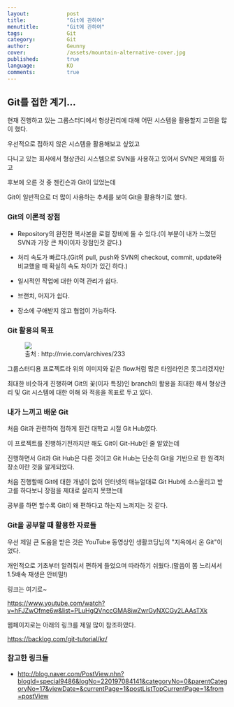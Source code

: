 ```yaml
---
layout:            post
title:             "Git에 관하여"
menutitle:         "Git에 관하여"
tags:              Git
category:          Git
author:            Geunny
cover:             /assets/mountain-alternative-cover.jpg
published:         true
language:          KO
comments:          true
---
```


## Git를 접한 계기...

현재 진행하고 있는 그룹스터디에서 형상관리에 대해 어떤 시스템을 활용할지 고민을 많이 했다.

우선적으로 접하지 않은 시스템을 활용해보고 싶었고

다니고 있는 회사에서 형상관리 시스템으로 SVN을 사용하고 있어서 SVN은 제외를 하고

후보에 오른 것 중 젠킨슨과 Git이 있었는데

Git이 일반적으로 더 많이 사용하는 추세를 보여 Git을 활용하기로 했다.



### Git의 이론적 장점

 - Repository의 완전한 복사본을 로컬 장비에 둘 수 있다.(이 부분이 내가 느꼈던 SVN과 가장 큰 차이이자 장점인것 같다.)

 - 처리 속도가 빠르다.(Git의 pull, push와 SVN의 checkout, commit, update와 비교했을 때 확실히 속도 차이가 있긴 하다.)
 
 - 일시적인 작업에 대한 이력 관리가 쉽다.

 - 브랜치, 머지가 쉽다.

 - 장소에 구애받지 않고 협업이 가능하다.



### Git 활용의 목표

<aside>
<figure>
<img src="{{ "/media/img/Git/flow.png" | absolute_url }}" />
<figcaption>출처 : http://nvie.com/archives/233 </figcaption>
</figure>
</aside>

그룹스터디용 프로젝트라 위의 이미지와 같은 flow처럼 많은 타임라인은 못그리겠지만

최대한 비슷하게 진행하며 Git의 꽃(이자 특징)인 branch의 활용을 최대한 해서 형상관리 및 Git 시스템에 대한 이해 와 적응을 목표로 두고 있다.



### 내가 느끼고 배운 Git

처음 Git과 관련하여 접하게 된건 대학교 시절 Git Hub였다.

이 프로젝트를 진행하기전까지만 해도 Git이 Git-Hub인 줄 알았는데 

진행하면서 Git과 Git Hub은 다른 것이고 Git Hub는 단순히 Git을 기반으로 한 원격저장소이란 것을 알게되었다.

처음 진행할때 Git에 대한 개념이 없이 인터넷의 매뉴얼대로 Git Hub에 소스올리고 받고를 하다보니 장점을 제대로 살리지 못했는데

공부를 하면 할수록 Git이 왜 편하다고 하는지 느껴지는 것 같다.



### Git을 공부할 때 활용한 자료들

우선 제일 큰 도움을 받은 것은 YouTube 동영상인 생활코딩님의 "지옥에서 온 Git"이었다. 

개인적으로 기초부터 알려줘서 편하게 들었으며 따라하기 쉬웠다.(말씀이 쫌 느리셔서 1.5배속 재생은 안비밀!)

링크는 여기로~

https://www.youtube.com/watch?v=hFJZwOfme6w&list=PLuHgQVnccGMA8iwZwrGyNXCGy2LAAsTXk


웹페이지로는 아래의 링크를 제일 많이 참조하였다.

https://backlog.com/git-tutorial/kr/



### 참고한 링크들

 - http://blog.naver.com/PostView.nhn?blogId=special9486&logNo=220197084141&categoryNo=0&parentCategoryNo=17&viewDate=&currentPage=1&postListTopCurrentPage=1&from=postView


